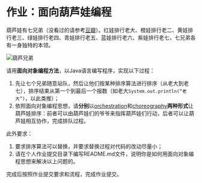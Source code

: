 # 作业：面向葫芦娃编程

葫芦娃有七兄弟（没看过的请参考[豆瓣](https://movie.douban.com/subject/1428576/)）。红娃排行老大、橙娃排行老二、黄娃排行老三、绿娃排行老四、青娃排行老五、蓝娃排行老六、紫娃排行老七，七兄弟各有一身独特的本领。

![葫芦兄弟](https://n.sinaimg.cn/sinakd20200415ac/17/w499h318/20200415/4825-isehnnk7439938.jpg)

请用**面向对象编程方法**，以Java语言编写程序，实现以下过程：

1. 先让七个兄弟随意站队，然后让他们按某种排序算法进行排序（从老大到老七），排序结束从第一个到最后一个报数（如老大`System.out.println(“老大”)`，以此类推）；
2. 依照面向对象编程思想，请**分别**以[orchestration](https://en.wikipedia.org/wiki/Orchestration)和[choreography](https://en.wikipedia.org/wiki/Choreography)**两种形式**让葫芦娃排序：前者可以由葫芦娃们的爷爷来指挥葫芦娃们行动，后者可以让葫芦娃相互协作，完成排队过程。

此外要求：
1. 要求排序算法可以替换，并要求替换过程对代码的改动尽量小；
2. 请在个人作业提交目录下编写README.md文件，说明你是如何用面向对象编程思想来解决以上问题的。

完成后按照作业提交要求和流程，完成作业提交。
